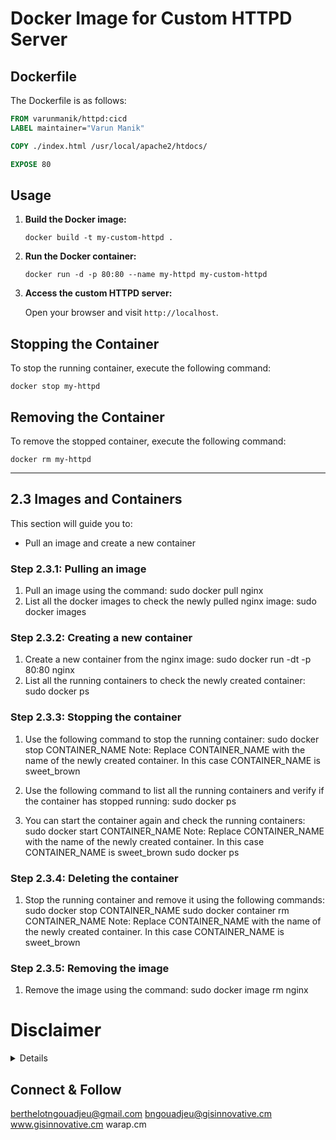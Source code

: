 # Docker Image for Custom HTTPD Server

## Dockerfile

The Dockerfile is as follows:

```Dockerfile
FROM varunmanik/httpd:cicd
LABEL maintainer="Varun Manik"

COPY ./index.html /usr/local/apache2/htdocs/

EXPOSE 80
```

## Usage

1. **Build the Docker image:**

   ```
   docker build -t my-custom-httpd .
   ```

2. **Run the Docker container:**

   ```
   docker run -d -p 80:80 --name my-httpd my-custom-httpd
   ```

3. **Access the custom HTTPD server:**

   Open your browser and visit `http://localhost`.

## Stopping the Container

To stop the running container, execute the following command:

```
docker stop my-httpd 
```

## Removing the Container

To remove the stopped container, execute the following command:

```
docker rm my-httpd
```
---------------------------------------------------------------

## 2.3 Images and Containers
This section will guide you to:
- Pull an image and create a new container

### Step 2.3.1: Pulling an image
1. Pull an image using the command:
   sudo docker pull nginx
2. List all the docker images to check the newly pulled nginx image:
   sudo docker images

### Step 2.3.2: Creating a new container
1. Create a new container from the nginx image:
   sudo docker run -dt -p 80:80 nginx
2. List all the running containers to check the newly created container:
   sudo docker ps

### Step 2.3.3: Stopping the container
1. Use the following command to stop the running container:
   sudo docker stop CONTAINER_NAME
   Note: Replace CONTAINER_NAME with the name of the newly created container. In this case CONTAINER_NAME is sweet_brown
2. Use the following command to list all the running containers and verify if the container has stopped running:
   sudo docker ps

3. You can start the container again and check the running containers:
   sudo docker start CONTAINER_NAME
   Note: Replace CONTAINER_NAME with the name of the newly created container. In this case CONTAINER_NAME is sweet_brown
   sudo docker ps

### Step 2.3.4: Deleting the container
1. Stop the running container and remove it using the following commands:
   sudo docker stop CONTAINER_NAME
   sudo docker container rm CONTAINER_NAME
   Note: Replace CONTAINER_NAME with the name of the newly created container. In this case CONTAINER_NAME is sweet_brown

### Step 2.3.5: Removing the image
1. Remove the image using the command:
   sudo docker image rm nginx

# Disclaimer
<details>

Please note that the entire repository is owned and maintained by [Varun Kumar Manik](https://www.linkedin.com/in/vkmanik/). While every effort has been made to ensure the accuracy and reliability of the information and resources provided in this repository, Varun Kumar Manik takes full responsibility for any errors or inaccuracies that may be present.

Simplilearn is not responsible for the content or materials provided in this repository and disclaims all liability for any issues, misunderstandings, or claims that may arise from the use of the information or materials provided. By using this repository, you acknowledge that Varun Kumar Manik is solely accountable for its content, and you agree to hold Simplilearn harmless from any claims or liabilities that may arise as a result of your use or reliance on the information provided herein.

It is important to understand that this repository contains educational materials for a training course, and users are expected to apply their own judgment and discretion when utilizing the provided resources. Neither Varun Kumar Manik nor Simplilearn can guarantee specific results or outcomes from following the materials in this repository.

</details>

## Connect & Follow
berthelotngouadjeu@gmail.com
bngouadjeu@gisinnovative.cm
www.gisinnovative.cm
warap.cm
